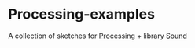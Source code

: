 # Processing-examples
A collection of sketches for [Processing](https://processing.org/) + library [Sound](https://processing.org/reference/libraries/sound/)  

